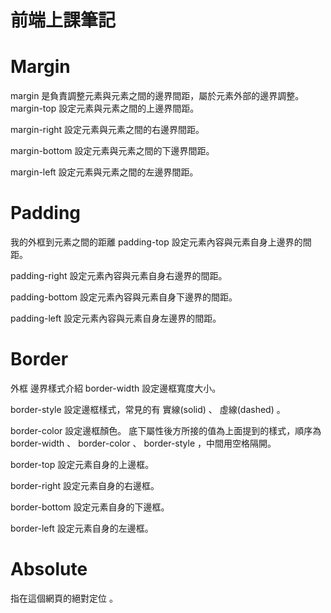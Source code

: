 # 前端上課筆記

# Margin
  margin 是負責調整元素與元素之間的邊界間距，屬於元素外部的邊界調整。
  margin-top
設定元素與元素之間的上邊界間距。

margin-right
設定元素與元素之間的右邊界間距。

margin-bottom
設定元素與元素之間的下邊界間距。

margin-left
設定元素與元素之間的左邊界間距。
# Padding
   我的外框到元素之間的距離
   padding-top
設定元素內容與元素自身上邊界的間距。

padding-right
設定元素內容與元素自身右邊界的間距。

padding-bottom
設定元素內容與元素自身下邊界的間距。

padding-left
設定元素內容與元素自身左邊界的間距。

# Border
  外框
  邊界樣式介紹
border-width
設定邊框寬度大小。

border-style
設定邊框樣式，常見的有 實線(solid) 、 虛線(dashed) 。

border-color
設定邊框顏色。
底下屬性後方所接的值為上面提到的樣式，順序為 border-width 、 border-color 、 border-style ，中間用空格隔開。

border-top
設定元素自身的上邊框。

border-right
設定元素自身的右邊框。

border-bottom
設定元素自身的下邊框。

border-left
設定元素自身的左邊框。
# Absolute
  指在這個網頁的絕對定位 。      